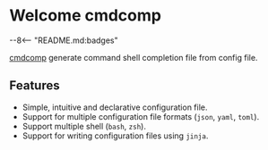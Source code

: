# Welcome cmdcomp

--8<-- "README.md:badges"

[cmdcomp](index.md) generate command shell completion file from config file.

## Features

- Simple, intuitive and declarative configuration file.
- Support for multiple configuration file formats (`json`, `yaml`, `toml`).
- Support multiple shell (`bash`, `zsh`).
- Support for writing configuration files using `jinja`.
